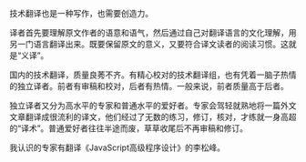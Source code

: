 



技术翻译也是一种写作，也需要创造力。

译者首先要理解原文作者的语意和语气，然后通过自己对翻译语言的文化理解，用另一门语言翻译出来。既要保留原文的意义，又要符合译文读者的阅读习惯。这就是“义译”。

国内的技术翻译，质量良莠不齐。有精心校对的技术翻译组，也有凭着一脑子热情的独立译者。前者有审稿和校对，后者有热情。一般来说，前者质量高于后者。

独立译者又分为高水平的专家和普通水平的爱好者。专家会驾轻就熟地将一篇外文文章翻译成很流利的译文，他们经过了无数的练习，修订，核对，才练就一身高超的“译术”。普通爱好者往往半途而废，草草收尾后不再审稿和修订。

我认识的专家有翻译《JavaScript高级程序设计》的李松峰。
<!--stackedit_data:
eyJoaXN0b3J5IjpbLTE4NjU4ODgxMDldfQ==
-->